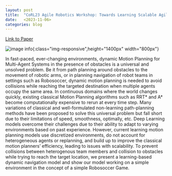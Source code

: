 ```yaml
---
layout: post
title:  "CoRL23 Agile Robotics Workshop: Towards Learning Scalable Agile Dynamic Motion Planning for Robosoccer Teams with Policy Optimization"
date:   <2023-11-06>
categories: blog
---
```


[Link to Paper][Link-to-Paper]

<!-- ![image info](..\..\..\..\assets\images\research\corl23_cover.png){:class="img-responsive",height="1400px" width="800px"} -->

![image info](..\..\..\..\assets\images\research\corl23_sample.gif){:class="img-responsive",height="1400px" width="800px"}

In fast-paced, ever-changing environments, dynamic Motion Planning for Multi-Agent Systems in the presence of obstacles is a universal and unsolved problem. Be it from path planning around obstacles to the movement of robotic arms, or in planning navigation of robot teams in settings such as Robosoccer, dynamic motion planning is needed to avoid collisions while reaching the targeted destination when multiple agents occupy the same area. In continuous domains where the world changes quickly, existing classical Motion Planning algorithms such as RRT* and A* become computationally expensive to rerun at every time step. Many variations of classical and well-formulated non-learning path-planning methods have been proposed to solve this universal problem but fall short due to their limitations of speed, smoothness, optimally, etc. Deep Learning models overcome their challenges due to their ability to adapt to varying environments based on past experience. However, current learning motion planning models use discretized environments, do not account for heterogeneous agents or replanning, and build up to improve the classical motion planners’ efficiency, leading to issues with scalability. To prevent collisions between heterogenous team members and collision to obstacles while trying to reach the target location, we present a learning-based dynamic navigation model and show our model working on a simple environment in the concept of a simple Robosoccer Game.


[Link-to-Paper]: <https://openreview.net/forum?id=VQgFQn27vU>
